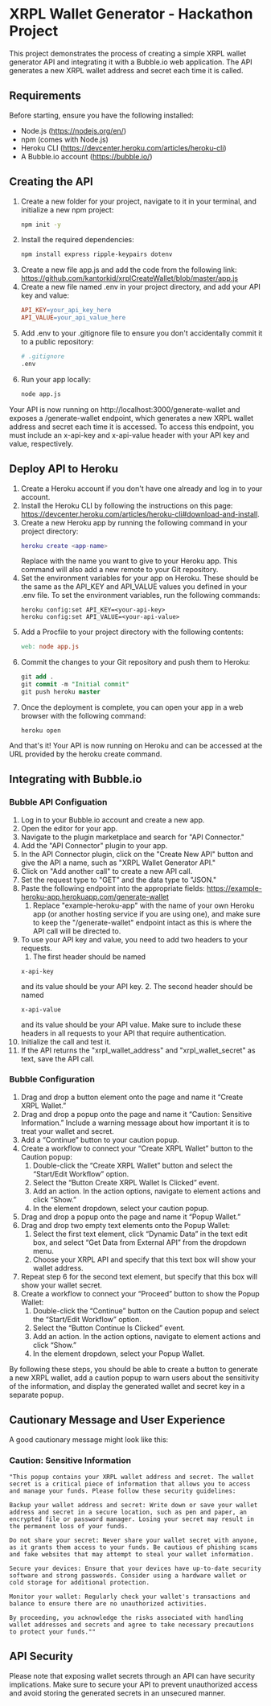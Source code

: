 # XRPL Wallet Generator - Hackathon Project
This project demonstrates the process of creating a simple XRPL wallet generator API and integrating it with a Bubble.io web application. The API generates a new XRPL wallet address and secret each time it is called.

## Requirements
Before starting, ensure you have the following installed:

- Node.js (https://nodejs.org/en/)
- npm (comes with Node.js)
- Heroku CLI (https://devcenter.heroku.com/articles/heroku-cli)
- A Bubble.io account (https://bubble.io/)

## Creating the API
1. Create a new folder for your project, navigate to it in your terminal, and initialize a new npm project:
	```bash
	npm init -y
	```
2. Install the required dependencies:
	```bash
	npm install express ripple-keypairs dotenv
	```
3. Create a new file app.js and add the code from the following link: https://github.com/kantorkid/xrplCreateWallet/blob/master/app.js
4. Create a new file named .env in your project directory, and add your API key and value:
	```makefile
	API_KEY=your_api_key_here
	API_VALUE=your_api_value_here
	```
5. Add .env to your .gitignore file to ensure you don't accidentally commit it to a public repository:
	```bash
	# .gitignore
	.env
	```
6. Run your app locally:
	```bash
	node app.js
	```
Your API is now running on http://localhost:3000/generate-wallet and exposes a /generate-wallet endpoint, which generates a new XRPL wallet address and secret each time it is accessed. To access this endpoint, you must include an x-api-key and x-api-value header with your API key and value, respectively.


## Deploy API to Heroku
1. Create a Heroku account if you don't have one already and log in to your account.
2. Install the Heroku CLI by following the instructions on this page: https://devcenter.heroku.com/articles/heroku-cli#download-and-install.
3. Create a new Heroku app by running the following command in your project directory:
	```lua
	heroku create <app-name>
	```
	Replace <app-name> with the name you want to give to your Heroku app. This command will also add a new remote to your Git repository.
4. Set the environment variables for your app on Heroku. These should be the same as the API_KEY and API_VALUE values you defined in your .env file. To set the environment variables, run the following commands:
	```arduino
	heroku config:set API_KEY=<your-api-key>
	heroku config:set API_VALUE=<your-api-value>
	```
5. Add a Procfile to your project directory with the following contents:
	```makefile
	web: node app.js
	```
6. Commit the changes to your Git repository and push them to Heroku:
	```sql
	git add .
	git commit -m "Initial commit"
	git push heroku master
	```
7. Once the deployment is complete, you can open your app in a web browser with the following command:
	```arduino
	heroku open
	```
And that's it! Your API is now running on Heroku and can be accessed at the URL provided by the heroku create command.


## Integrating with Bubble.io

### Bubble API Configuation

1. Log in to your Bubble.io account and create a new app.
2. Open the editor for your app.
3. Navigate to the plugin marketplace and search for "API Connector."
4. Add the "API Connector" plugin to your app.
5. In the API Connector plugin, click on the "Create New API" button and give the API a name, such as "XRPL Wallet Generator API."
6. Click on "Add another call" to create a new API call.
7. Set the request type to "GET" and the data type to "JSON."
8. Paste the following endpoint into the appropriate fields:
	https://example-heroku-app.herokuapp.com/generate-wallet
	1. Replace "example-heroku-app" with the name of your own Heroku app (or another 
	hosting service if you are using one), and make sure to keep the 
	"/generate-wallet" endpoint intact as this is where the API call will be directed 
	to.
9. To use your API key and value, you need to add two headers to your requests. 
	1. The first header should be named 
	```
	x-api-key
	``` 
	and its value should be your API key. 
	2. The second header should be named 
	```
	x-api-value
	```
	and its value should be your API value. Make sure to include these headers in all requests to your API that require authentication.
10. Initialize the call and test it.
11. If the API returns the "xrpl_wallet_address" and "xrpl_wallet_secret" as text, save the API call.

### Bubble Configuration

1. Drag and drop a button element onto the page and name it “Create XRPL Wallet.”
2. Drag and drop a popup onto the page and name it “Caution: Sensitive Information.” Include a warning message about how important it 		is to treat your wallet and secret.
3. Add a “Continue” button to your caution popup.
4. Create a workflow to connect your “Create XRPL Wallet” button to the Caution popup:
	1.   Double-click the “Create XRPL Wallet” button and select the “Start/Edit Workflow” option.
	2. Select the “Button Create XRPL Wallet Is Clicked” event.
	3. Add an action. In the action options, navigate to element actions and click “Show.”
	4. In the element dropdown, select your caution popup.
5. Drag and drop a popup onto the page and name it “Popup Wallet.”
6. Drag and drop two empty text elements onto the Popup Wallet:
	1. Select the first text element, click “Dynamic Data” in the text edit box, and select “Get 
		Data from External API” from the dropdown menu.
	2. Choose your XRPL API and specify that this text box will show your wallet address.
7. Repeat step 6 for the second text element, but specify that this box will show your wallet secret.
8. Create a workflow to connect your “Proceed” button to show the Popup Wallet:
	1. Double-click the “Continue” button on the Caution popup and select the “Start/Edit 
		Workflow” option.
	2. Select the “Button Continue Is Clicked” event.
	3. Add an action. In the action options, navigate to element actions and click “Show.”
	4. In the element dropdown, select your Popup Wallet.

By following these steps, you should be able to create a button to generate a new XRPL wallet, add a caution popup to warn users about the sensitivity of the information, and display the generated wallet and secret key in a separate popup.


## Cautionary Message and User Experience

A good cautionary message might look like this:

### Caution: Sensitive Information

	"This popup contains your XRPL wallet address and secret. The wallet secret is a critical piece of information that allows you to access and manage your funds. Please follow these security guidelines:

	Backup your wallet address and secret: Write down or save your wallet address and secret in a secure location, such as pen and paper, an encrypted file or password manager. Losing your secret may result in the permanent loss of your funds.

	Do not share your secret: Never share your wallet secret with anyone, as it grants them access to your funds. Be cautious of phishing scams and fake websites that may attempt to steal your wallet information.

	Secure your devices: Ensure that your devices have up-to-date security software and strong passwords. Consider using a hardware wallet or cold storage for additional protection.

	Monitor your wallet: Regularly check your wallet's transactions and balance to ensure there are no unauthorized activities.

	By proceeding, you acknowledge the risks associated with handling wallet addresses and secrets and agree to take necessary precautions to protect your funds.""

## API Security

Please note that exposing wallet secrets through an API can have security implications. Make sure to secure your API to prevent unauthorized access and avoid storing the generated secrets in an unsecured manner.



